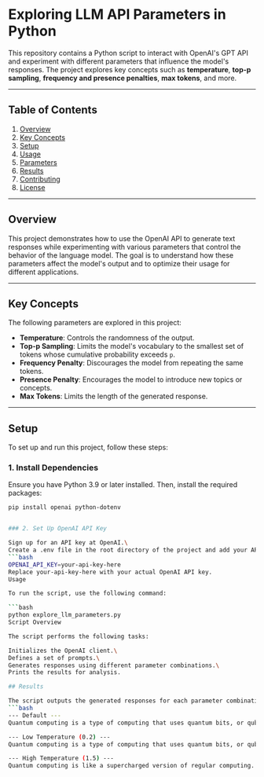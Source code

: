# Exploring LLM API Parameters in Python

This repository contains a Python script to interact with OpenAI's GPT API and experiment with different parameters that influence the model's responses. The project explores key concepts such as **temperature**, **top-p sampling**, **frequency and presence penalties**, **max tokens**, and more.

---

## Table of Contents
1. [Overview](#overview)
2. [Key Concepts](#key-concepts)
3. [Setup](#setup)
4. [Usage](#usage)
5. [Parameters](#parameters)
6. [Results](#results)
7. [Contributing](#contributing)
8. [License](#license)

---

## Overview
This project demonstrates how to use the OpenAI API to generate text responses while experimenting with various parameters that control the behavior of the language model. The goal is to understand how these parameters affect the model's output and to optimize their usage for different applications.

---

## Key Concepts
The following parameters are explored in this project:
- **Temperature**: Controls the randomness of the output.
- **Top-p Sampling**: Limits the model's vocabulary to the smallest set of tokens whose cumulative probability exceeds `p`.
- **Frequency Penalty**: Discourages the model from repeating the same tokens.
- **Presence Penalty**: Encourages the model to introduce new topics or concepts.
- **Max Tokens**: Limits the length of the generated response.

---

## Setup
To set up and run this project, follow these steps:

### 1. Install Dependencies
Ensure you have Python 3.9 or later installed. Then, install the required packages:

```bash
pip install openai python-dotenv


### 2. Set Up OpenAI API Key

Sign up for an API key at OpenAI.\
Create a .env file in the root directory of the project and add your API key:
```bash
OPENAI_API_KEY=your-api-key-here
Replace your-api-key-here with your actual OpenAI API key.
Usage

To run the script, use the following command:

```bash
python explore_llm_parameters.py
Script Overview

The script performs the following tasks:

Initializes the OpenAI client.\
Defines a set of prompts.\
Generates responses using different parameter combinations.\
Prints the results for analysis.

## Results

The script outputs the generated responses for each parameter combination. Here’s an example of the output:
```bash
--- Default ---
Quantum computing is a type of computing that uses quantum bits, or qubits, which can exist in multiple states at once. This allows quantum computers to perform many calculations simultaneously, making them much faster than traditional computers for certain tasks.

--- Low Temperature (0.2) ---
Quantum computing is a type of computing that uses quantum bits, or qubits, which can exist in multiple states at once. This allows quantum computers to perform many calculations simultaneously, making them much faster than traditional computers for certain tasks.

--- High Temperature (1.5) ---
Quantum computing is like a supercharged version of regular computing. Instead of using regular bits that are either 0 or 1, it uses qubits that can be both 0 and 1 at the same time. This makes quantum computers incredibly powerful for solving complex problems.
